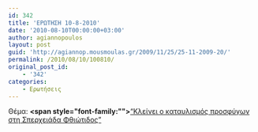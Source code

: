 ```yaml
---
id: 342
title: 'ΕΡΩΤΗΣΗ 10-8-2010'
date: '2010-08-10T00:00:00+03:00'
author: agiannopoulos
layout: post
guid: 'http://agiannop.mousmoulas.gr/2009/11/25/25-11-2009-20/'
permalink: /2010/08/10/100810/
original_post_id:
    - '342'
categories:
    - Ερωτήσεις
---
```


Θέμα: **<span style="font-family:""></span>**[“Κλείνει ο καταυλισμός προσφύγων στη Σπερχειάδα Φθιώτιδος” ](http://localhost:8000/wp-content/uploads/2009/11/100810_kataylismos_sperxeiadas.pdf)